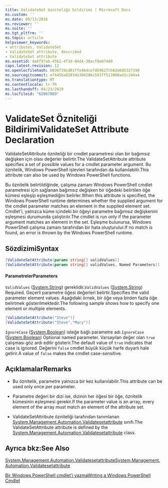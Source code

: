 ```yaml
---
title: ValidateSet özniteliği bildirimi | Microsoft Docs
ms.custom: ''
ms.date: 09/13/2016
ms.reviewer: ''
ms.suite: ''
ms.tgt_pltfrm: ''
ms.topic: article
helpviewer_keywords:
- attributes, ValidateSet
- ValidateSet attribute, described
- ValidateSet attribute
ms.assetid: 4a6f97ab-45b2-4f3d-84d4-30acf8e074d0
caps.latest.revision: 12
ms.openlocfilehash: b036f39cd01ffe4b4ce7db9627cb6da0d5327190
ms.sourcegitcommit: e7445ba8203da304286c591ff513900ad1c244a4
ms.translationtype: MT
ms.contentlocale: tr-TR
ms.lasthandoff: 04/23/2019
ms.locfileid: "62067089"
---
```

# <a name="validateset-attribute-declaration"></a><span data-ttu-id="75ab3-102">ValidateSet Özniteliği Bildirimi</span><span class="sxs-lookup"><span data-stu-id="75ab3-102">ValidateSet Attribute Declaration</span></span>

<span data-ttu-id="75ab3-103">ValidateSetAttribute özniteliği bir cmdlet parametresi olan bir bağımsız değişken için olası değerler belirtir.</span><span class="sxs-lookup"><span data-stu-id="75ab3-103">The ValidateSetAttribute attribute specifies a set of possible values for a cmdlet parameter argument.</span></span> <span data-ttu-id="75ab3-104">Bu öznitelik, Windows PowerShell işlevleri tarafından da kullanılabilir.</span><span class="sxs-lookup"><span data-stu-id="75ab3-104">This attribute can also be used by Windows PowerShell functions.</span></span>

<span data-ttu-id="75ab3-105">Bu öznitelik belirtildiğinde, çalışma zamanı Windows PowerShell cmdlet parametresi için sağlanan bağımsız değişken bir öğedeki belirtilen öğe kümesi eşleşip eşleşmediğini belirler.</span><span class="sxs-lookup"><span data-stu-id="75ab3-105">When this attribute is specified, the Windows PowerShell runtime determines whether the supplied argument for the cmdlet parameter matches an element in the supplied element set.</span></span> <span data-ttu-id="75ab3-106">Cmdlet'i, yalnızca küme içindeki bir öğeyi parametre bağımsız değişkenini eşleşmesi durumunda çalıştırılır.</span><span class="sxs-lookup"><span data-stu-id="75ab3-106">The cmdlet is run only if the parameter argument matches an element in the set.</span></span> <span data-ttu-id="75ab3-107">Eşleşme bulunursa, Windows PowerShell çalışma zamanı tarafından bir hata oluşturulur.</span><span class="sxs-lookup"><span data-stu-id="75ab3-107">If no match is found, an error is thrown by the Windows PowerShell runtime.</span></span>

## <a name="syntax"></a><span data-ttu-id="75ab3-108">Sözdizimi</span><span class="sxs-lookup"><span data-stu-id="75ab3-108">Syntax</span></span>

```csharp
[ValidateSetAttribute(params string[] validValues)]
[ValidateSetAttribute(params string[] validValues, Named Parameters)]
```

#### <a name="parameters"></a><span data-ttu-id="75ab3-109">Parametreler</span><span class="sxs-lookup"><span data-stu-id="75ab3-109">Parameters</span></span>

<span data-ttu-id="75ab3-110">`ValidValues` ([System.String](/dotnet/api/System.String)) gereklidir.</span><span class="sxs-lookup"><span data-stu-id="75ab3-110">`ValidValues` ([System.String](/dotnet/api/System.String)) Required.</span></span> <span data-ttu-id="75ab3-111">Geçerli parametre öğesi değerleri belirtir.</span><span class="sxs-lookup"><span data-stu-id="75ab3-111">Specifies the valid parameter element values.</span></span> <span data-ttu-id="75ab3-112">Aşağıdaki örnek, bir öğe veya birden fazla öğe belirtmek gösterilmektedir.</span><span class="sxs-lookup"><span data-stu-id="75ab3-112">The following sample shows how to specify one element or multiple elements.</span></span>

```csharp
[ValidateSetAttribute("Steve")]
[ValidateSetAttribute("Steve","Mary")]
```

<span data-ttu-id="75ab3-113">`IgnoreCase` ([System.Boolean](/dotnet/api/System.Boolean)) isteğe bağlı parametre adı.</span><span class="sxs-lookup"><span data-stu-id="75ab3-113">`IgnoreCase` ([System.Boolean](/dotnet/api/System.Boolean)) Optional named parameter.</span></span> <span data-ttu-id="75ab3-114">Varsayılan değer olan `true` çalışması göz ardı edilir gösterir.</span><span class="sxs-lookup"><span data-stu-id="75ab3-114">The default value of `true` indicates that case is ignored.</span></span> <span data-ttu-id="75ab3-115">Değerini `false` cmdlet büyük küçük harfe duyarlı hale getirir.</span><span class="sxs-lookup"><span data-stu-id="75ab3-115">A value of `false` makes the cmdlet case-sensitive.</span></span>

## <a name="remarks"></a><span data-ttu-id="75ab3-116">Açıklamalar</span><span class="sxs-lookup"><span data-stu-id="75ab3-116">Remarks</span></span>

- <span data-ttu-id="75ab3-117">Bu öznitelik, parametre yalnızca bir kez kullanılabilir.</span><span class="sxs-lookup"><span data-stu-id="75ab3-117">This attribute can be used only once per parameter.</span></span>

- <span data-ttu-id="75ab3-118">Parametre değeri bir dizi ise, dizinin her öğesi bir öğe, öznitelik kümesinin eşleşmesi gerekir.</span><span class="sxs-lookup"><span data-stu-id="75ab3-118">If the parameter value is an array, every element of the array must match an element of the attribute set.</span></span>

- <span data-ttu-id="75ab3-119">ValidateSetAttribute özniteliği tarafından tanımlanan [System.Management.Automation.Validatesetattribute](/dotnet/api/System.Management.Automation.ValidateSetAttribute) sınıfı.</span><span class="sxs-lookup"><span data-stu-id="75ab3-119">The ValidateSetAttribute attribute is defined by the [System.Management.Automation.Validatesetattribute](/dotnet/api/System.Management.Automation.ValidateSetAttribute) class.</span></span>

## <a name="see-also"></a><span data-ttu-id="75ab3-120">Ayrıca bkz:</span><span class="sxs-lookup"><span data-stu-id="75ab3-120">See Also</span></span>

[<span data-ttu-id="75ab3-121">System.Management.Automation.Validatesetattribute</span><span class="sxs-lookup"><span data-stu-id="75ab3-121">System.Management.Automation.Validatesetattribute</span></span>](/dotnet/api/System.Management.Automation.ValidateSetAttribute)

[<span data-ttu-id="75ab3-122">Bir Windows PowerShell cmdlet'i yazma</span><span class="sxs-lookup"><span data-stu-id="75ab3-122">Writing a Windows PowerShell Cmdlet</span></span>](./writing-a-windows-powershell-cmdlet.md)
